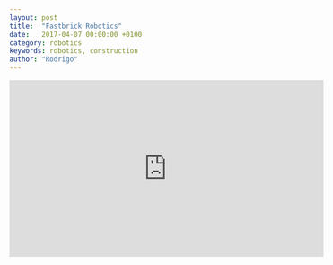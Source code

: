 ```yaml
---
layout: post
title:  "Fastbrick Robotics"
date:   2017-04-07 00:00:00 +0100
category: robotics
keywords: robotics, construction
author: "Rodrigo"
---
```



<iframe width="560" height="315" src="https://www.youtube.com/embed/4YcrO8ONcfY" frameborder="0" allowfullscreen></iframe>